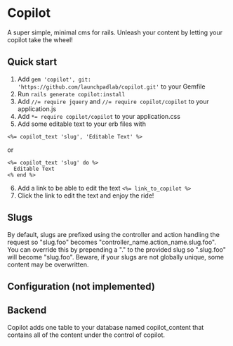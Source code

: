 # Copilot
A super simple, minimal cms for rails.  Unleash your content by letting your copilot take the wheel!

## Quick start
1. Add `gem 'copilot', git: 'https://github.com/launchpadlab/copilot.git'`
to your Gemfile
2. Run `rails generate copilot:install`
3. Add `//= require jquery` and `//= require copilot/copilot` to your application.js
4. Add `*= require copilot/copilot` to your application.css
5. Add some editable text to your erb files with
```erb
<%= copilot_text 'slug', 'Editable Text' %>
```
or
```erb
<%= copilot_text 'slug' do %>
  Editable Text
<% end %>
```
6. Add a link to be able to edit the text `<%= link_to_copilot %>`
7. Click the link to edit the text and enjoy the ride!

## Slugs
By default, slugs are prefixed using the controller and action handling the request so "slug.foo" becomes "controller_name.action_name.slug.foo".  You can override this by prepending a "." to the provided slug so ".slug.foo" will become "slug.foo".  Beware, if your slugs are not globally unique, some content may be overwritten.

## Configuration (not implemented)

## Backend
Copilot adds one table to your database named copilot_content that contains all of the content under the control of copilot.
